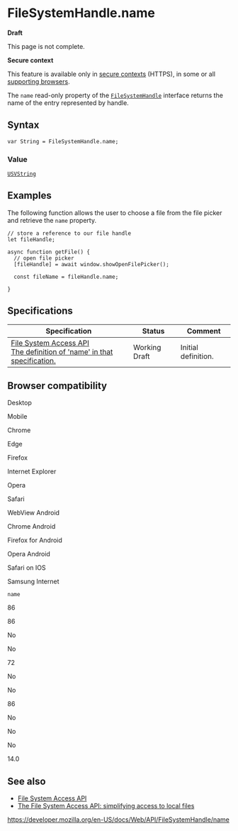 FileSystemHandle.name
=====================

**Draft**

This page is not complete.

**Secure context**

This feature is available only in [secure contexts](https://developer.mozilla.org/en-US/docs/Web/Security/Secure_Contexts) (HTTPS), in some or all [supporting browsers](#browser_compatibility).

The `name` read-only property of the [`FileSystemHandle`](../filesystemhandle) interface returns the name of the entry represented by handle.

Syntax
------

    var String = FileSystemHandle.name;

### Value

[`USVString`](../usvstring)

Examples
--------

The following function allows the user to choose a file from the file picker and retrieve the `name` property.

    // store a reference to our file handle
    let fileHandle;

    async function getFile() {
      // open file picker
      [fileHandle] = await window.showOpenFilePicker();

      const fileName = fileHandle.name;

    }

Specifications
--------------

<table><thead><tr class="header"><th>Specification</th><th>Status</th><th>Comment</th></tr></thead><tbody><tr class="odd"><td><a href="https://wicg.github.io/file-system-access/#dom-filesystemhandle-name">File System Access API<br />
<span class="small">The definition of 'name' in that specification.</span></a></td><td><span class="spec-wd">Working Draft</span></td><td>Initial definition.</td></tr></tbody></table>

Browser compatibility
---------------------

Desktop

Mobile

Chrome

Edge

Firefox

Internet Explorer

Opera

Safari

WebView Android

Chrome Android

Firefox for Android

Opera Android

Safari on IOS

Samsung Internet

`name`

86

86

No

No

72

No

No

86

No

No

No

14.0

See also
--------

-   [File System Access API](../file_system_access_api)
-   [The File System Access API: simplifying access to local files](https://web.dev/file-system-access/)

<a href="https://developer.mozilla.org/en-US/docs/Web/API/FileSystemHandle/name" class="_attribution-link">https://developer.mozilla.org/en-US/docs/Web/API/FileSystemHandle/name</a>
